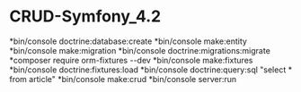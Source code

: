 # CRUD-Symfony_4.2

*bin/console doctrine:database:create
*bin/console make:entity
*bin/console make:migration
*bin/console doctrine:migrations:migrate
*composer require orm-fixtures --dev
*bin/console make:fixtures
*bin/console doctrine:fixtures:load
*bin/console doctrine:query:sql "select * from article"
*bin/console make:crud
*bin/console server:run